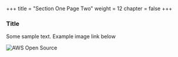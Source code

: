 +++
title = "Section One Page Two"
weight = 12
chapter = false
+++

### Title   

Some sample text.  Example image link below

![AWS Open Source](/images/awsopensource.jpg)
